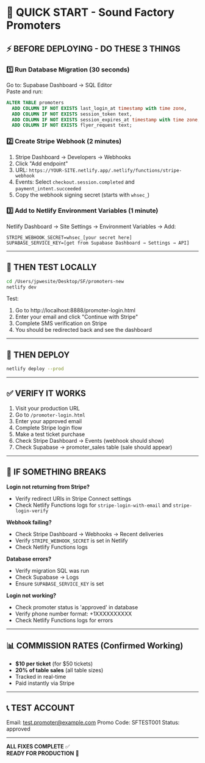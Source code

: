 # 🚀 QUICK START - Sound Factory Promoters

## ⚡ **BEFORE DEPLOYING - DO THESE 3 THINGS**

### 1️⃣ **Run Database Migration** (30 seconds)
Go to: Supabase Dashboard → SQL Editor  
Paste and run:
```sql
ALTER TABLE promoters 
  ADD COLUMN IF NOT EXISTS last_login_at timestamp with time zone,
  ADD COLUMN IF NOT EXISTS session_token text,
  ADD COLUMN IF NOT EXISTS session_expires_at timestamp with time zone,
  ADD COLUMN IF NOT EXISTS flyer_request text;
```

### 2️⃣ **Create Stripe Webhook** (2 minutes)
1. Stripe Dashboard → Developers → Webhooks
2. Click "Add endpoint"
3. URL: `https://YOUR-SITE.netlify.app/.netlify/functions/stripe-webhook`
4. Events: Select `checkout.session.completed` and `payment_intent.succeeded`
5. Copy the webhook signing secret (starts with `whsec_`)

### 3️⃣ **Add to Netlify Environment Variables** (1 minute)
Netlify Dashboard → Site Settings → Environment Variables → Add:
```
STRIPE_WEBHOOK_SECRET=whsec_[your secret here]
SUPABASE_SERVICE_KEY=[get from Supabase Dashboard → Settings → API]
```

---

## 🎯 **THEN TEST LOCALLY**

```bash
cd /Users/jpwesite/Desktop/SF/promoters-new
netlify dev
```

Test:
1. Go to http://localhost:8888/promoter-login.html
2. Enter your email and click "Continue with Stripe"
3. Complete SMS verification on Stripe
4. You should be redirected back and see the dashboard

---

## 🚀 **THEN DEPLOY**

```bash
netlify deploy --prod
```

---

## ✅ **VERIFY IT WORKS**

1. Visit your production URL
2. Go to `/promoter-login.html`
3. Enter your approved email
4. Complete Stripe login flow
5. Make a test ticket purchase
6. Check Stripe Dashboard → Events (webhook should show)
7. Check Supabase → promoter_sales table (sale should appear)

---

## 🔧 **IF SOMETHING BREAKS**

**Login not returning from Stripe?**
- Verify redirect URIs in Stripe Connect settings
- Check Netlify Functions logs for `stripe-login-with-email` and `stripe-login-verify`

**Webhook failing?**
- Check Stripe Dashboard → Webhooks → Recent deliveries
- Verify `STRIPE_WEBHOOK_SECRET` is set in Netlify
- Check Netlify Functions logs

**Database errors?**
- Verify migration SQL was run
- Check Supabase → Logs
- Ensure `SUPABASE_SERVICE_KEY` is set

**Login not working?**
- Check promoter status is 'approved' in database
- Verify phone number format: +1XXXXXXXXXX
- Check Netlify Functions logs for errors

---

## 📊 **COMMISSION RATES (Confirmed Working)**

- **$10 per ticket** (for $50 tickets)
- **20% of table sales** (all table sizes)
- Tracked in real-time
- Paid instantly via Stripe

---

## 📞 **TEST ACCOUNT**

Email: test.promoter@example.com
Promo Code: SFTEST001
Status: approved

---

**ALL FIXES COMPLETE** ✅  
**READY FOR PRODUCTION** 🚀
